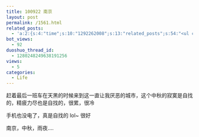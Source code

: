 ```yaml
---
title: 100922 南京
layout: post
permalink: /1561.html
related_posts:
  - 'a:2:{s:4:"time";s:10:"1292262008";s:13:"related_posts";s:54:"<ul class="related_post"><li>No Related Post</li></ul>";}'
bot_views:
  - 92
duoshuo_thread_id:
  - 1280248249638191256
views:
  - 5
categories:
  - Life
---
```

赶着最后一班车在天黑的时候来到这一直让我厌恶的城市，这个中秋的寂寞是自找的，精疲力尽也是自找的，很累，很冷

手机也没电了，真是自找的 lol~ 很好

南京，中秋，雨夜&#8230;.